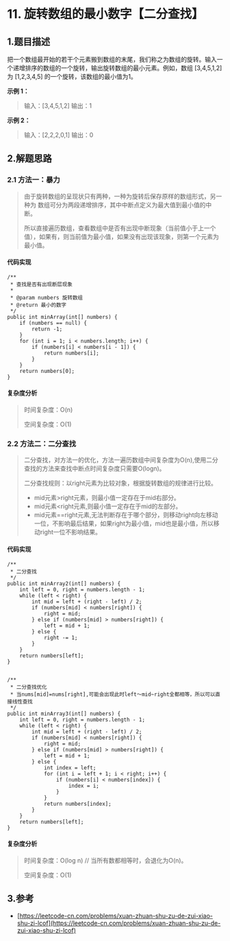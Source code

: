 # 11. 旋转数组的最小数字【二分查找】

## 1.题目描述

把一个数组最开始的若干个元素搬到数组的末尾，我们称之为数组的旋转。输入一个递增排序的数组的一个旋转，输出旋转数组的最小元素。例如，数组 \[3,4,5,1,2\] 为 \[1,2,3,4,5\] 的一个旋转，该数组的最小值为1。

**示例 1：**

> 输入：\[3,4,5,1,2\] 输出：1

**示例 2：**

> 输入：\[2,2,2,0,1\] 输出：0

## 2.解题思路

### 2.1 方法一：暴力

> 由于旋转数组的呈现状只有两种，一种为旋转后保存原样的数组形式，另一种为 数组可分为两段递增排序，其中中断点定义为最大值到最小值的中断。
>
> 所以直接遍历数组，查看数组中是否有出现中断现象（当前值小于上一个值），如果有，则当前值为最小值，如果没有出现该现象，则第一个元素为最小值。

#### 代码实现

```text
/**
 * 查找是否有出现断层现象
 *
 * @param numbers 旋转数组
 * @return 最小的数字
 */
public int minArray(int[] numbers) {
    if (numbers == null) {
        return -1;
    }
    for (int i = 1; i < numbers.length; i++) {
        if (numbers[i] < numbers[i - 1]) {
            return numbers[i];
        }
    }
    return numbers[0];
}
```

#### 复杂度分析

> 时间复杂度：O\(n\)
>
> 空间复杂度：O\(1\)

### 2.2 方法二：二分查找

> 二分查找，对方法一的优化，方法一遍历数组中间复杂度为O\(n\),使用二分查找的方法来查找中断点时间复杂度只需要O\(logn\)。
>
> 二分查找规则：以right元素为比较对象，根据旋转数组的规律进行比较。
>
> * mid元素&gt;right元素，则最小值一定存在于mid右部分。
> * mid元素&lt;right元素,则最小值一定存在于mid的左部分。
> * mid元素==right元素,无法判断存在于哪个部分，则移动right向左移动一位，不影响最后结果，如果right为最小值，mid也是最小值，所以移动right一位不影响结果。

#### 代码实现

```text
/**
 * 二分查找
 */
public int minArray2(int[] numbers) {
    int left = 0, right = numbers.length - 1;
    while (left < right) {
        int mid = left + (right - left) / 2;
        if (numbers[mid] < numbers[right]) {
            right = mid;
        } else if (numbers[mid] > numbers[right]) {
            left = mid + 1;
        } else {
            right -= 1;
        }
    }
    return numbers[left];
}


/**
 * 二分查找优化
 * 当nums[mid]=nums[right],可能会出现此时left～mid~right全都相等，所以可以直接线性查找
 */
public int minArray3(int[] numbers) {
    int left = 0, right = numbers.length - 1;
    while (left < right) {
        int mid = left + (right - left) / 2;
        if (numbers[mid] < numbers[right]) {
            right = mid;
        } else if (numbers[mid] > numbers[right]) {
            left = mid + 1;
        } else {
            int index = left;
            for (int i = left + 1; i < right; i++) {
                if (numbers[i] < numbers[index]) {
                    index = i;
                }
            }
            return numbers[index];
        }
    }
    return numbers[left];
}
```

#### 复杂度分析

> 时间复杂度：O\(log n\) // 当所有数都相等时，会退化为O\(n\)。
>
> 空间复杂度：O\(1\)

## 3.参考

* [https://leetcode-cn.com/problems/xuan-zhuan-shu-zu-de-zui-xiao-shu-zi-lcof](https://leetcode-cn.com/problems/xuan-zhuan-shu-zu-de-zui-xiao-shu-zi-lcof)

